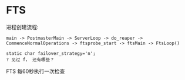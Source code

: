 # FTS

进程创建流程:

```
main -> PostmasterMain -> ServerLoop -> do_reaper -> CommenceNormalOperations -> ftsprobe_start -> ftsMain -> FtsLoop()
```



```
static char failover_strategy='n'; 
? 见过 f， 还有哪些？
```



FTS 每60秒执行一次检查